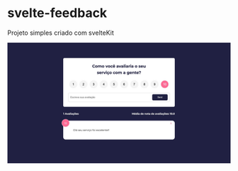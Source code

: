 # svelte-feedback

Projeto simples criado com svelteKit

![Texto alternativo](./static/projetoimg.jpeg)

